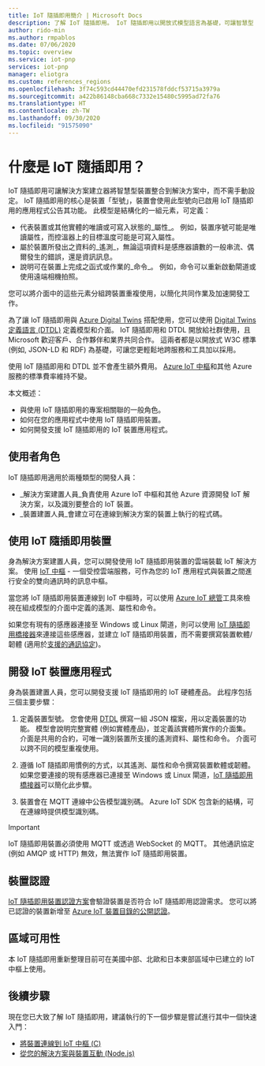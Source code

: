 ```yaml
---
title: IoT 隨插即用簡介 | Microsoft Docs
description: 了解 IoT 隨插即用。 IoT 隨插即用以開放式模型語言為基礎，可讓智慧型 IoT 裝置宣告其功能。 當 IoT 裝置連線到雲端解決方案時，會出現該宣告並呼叫裝置型號。 接著，雲端解決方案可自動了解裝置並開始與其互動；您不需要撰寫任何程式碼。
author: rido-min
ms.author: rmpablos
ms.date: 07/06/2020
ms.topic: overview
ms.service: iot-pnp
services: iot-pnp
manager: eliotgra
ms.custom: references_regions
ms.openlocfilehash: 3f74c593cd44470efd231578fddcf53715a3979a
ms.sourcegitcommit: a422b86148cba668c7332e15480c5995ad72fa76
ms.translationtype: HT
ms.contentlocale: zh-TW
ms.lasthandoff: 09/30/2020
ms.locfileid: "91575090"
---
```

# <a name="what-is-iot-plug-and-play"></a>什麼是 IoT 隨插即用？

IoT 隨插即用可讓解決方案建立器將智慧型裝置整合到解決方案中，而不需手動設定。 IoT 隨插即用的核心是裝置「型號」，裝置會使用此型號向已啟用 IoT 隨插即用的應用程式公告其功能。 此模型是結構化的一組元素，可定義：

- 代表裝置或其他實體的唯讀或可寫入狀態的_屬性_。 例如，裝置序號可能是唯讀屬性，而控溫器上的目標溫度可能是可寫入屬性。
- 屬於裝置所發出之資料的_遙測_，無論這項資料是感應器讀數的一般串流、偶爾發生的錯誤，還是資訊訊息。
- 說明可在裝置上完成之函式或作業的_命令_。 例如，命令可以重新啟動閘道或使用遠端相機拍照。

您可以將介面中的這些元素分組跨裝置重複使用，以簡化共同作業及加速開發工作。

為了讓 IoT 隨插即用與 [Azure Digital Twins](../digital-twins/about-digital-twins.md) 搭配使用，您可以使用 [Digital Twins 定義語言 (DTDL)](https://github.com/Azure/opendigitaltwins-dtdl) 定義模型和介面。 IoT 隨插即用和 DTDL 開放給社群使用，且 Microsoft 歡迎客戶、合作夥伴和業界共同合作。 這兩者都是以開放式 W3C 標準 (例如, JSON-LD 和 RDF) 為基礎，可讓您更輕鬆地跨服務和工具加以採用。

使用 IoT 隨插即用和 DTDL 並不會產生額外費用。 [Azure IoT 中樞](../iot-hub/about-iot-hub.md)和其他 Azure 服務的標準費率維持不變。

本文概述：

- 與使用 IoT 隨插即用的專案相關聯的一般角色。
- 如何在您的應用程式中使用 IoT 隨插即用裝置。
- 如何開發支援 IoT 隨插即用的 IoT 裝置應用程式。

## <a name="user-roles"></a>使用者角色

IoT 隨插即用適用於兩種類型的開發人員：

- _解決方案建置人員_負責使用 Azure IoT 中樞和其他 Azure 資源開發 IoT 解決方案，以及識別要整合的 IoT 裝置。
- _裝置建置人員_會建立可在連線到解決方案的裝置上執行的程式碼。

## <a name="use-iot-plug-and-play-devices"></a>使用 IoT 隨插即用裝置

身為解決方案建置人員，您可以開發使用 IoT 隨插即用裝置的雲端裝載 IoT 解決方案。 使用 [IoT 中樞](../iot-hub/about-iot-hub.md) - 一個受控雲端服務，可作為您的 IoT 應用程式與裝置之間進行安全的雙向通訊時的訊息中樞。

當您將 IoT 隨插即用裝置連線到 IoT 中樞時，可以使用 [Azure IoT 總管](./howto-use-iot-explorer.md)工具來檢視在組成模型的介面中定義的遙測、屬性和命令。

如果您有現有的感應器連接至 Windows 或 Linux 閘道，則可以使用 [IoT 隨插即用橋接器](./concepts-iot-pnp-bridge.md)來連接這些感應器，並建立 IoT 隨插即用裝置，而不需要撰寫裝置軟體/韌體 (適用於[支援的通訊協定](./concepts-iot-pnp-bridge.md#supported-protocols-and-sensors))。

## <a name="develop-an-iot-device-application"></a>開發 IoT 裝置應用程式

身為裝置建置人員，您可以開發支援 IoT 隨插即用的 IoT 硬體產品。 此程序包括三個主要步驟：

1. 定義裝置型號。 您會使用 [DTDL](https://github.com/Azure/opendigitaltwins-dtdl) 撰寫一組 JSON 檔案，用以定義裝置的功能。 模型會說明完整實體 (例如實體產品)，並定義該實體所實作的介面集。 介面是共用的合約，可唯一識別裝置所支援的遙測資料、屬性和命令。 介面可以跨不同的模型重複使用。

1. 遵循 IoT 隨插即用慣例的方式，以其遙測、屬性和命令撰寫裝置軟體或韌體。 如果您要連接的現有感應器已連接至 Windows 或 Linux 閘道，[IoT 隨插即用橋接器](./concepts-iot-pnp-bridge.md)可以簡化此步驟。

1. 裝置會在 MQTT 連線中公告模型識別碼。 Azure IoT SDK 包含新的結構，可在連線時提供模型識別碼。

> [!Important]
> IoT 隨插即用裝置必須使用 MQTT 或透過 WebSocket 的 MQTT。 其他通訊協定 (例如 AMQP 或 HTTP) 無效，無法實作 IoT 隨插即用裝置。

## <a name="device-certification"></a>裝置認證

[IoT 隨插即用裝置認證方案](howto-certify-device.md)會驗證裝置是否符合 IoT 隨插即用認證需求。 您可以將已認證的裝置新增至 [Azure IoT 裝置目錄的公開認證](https://aka.ms/devicecatalog)。

## <a name="regional-availability"></a>區域可用性

本 IoT 隨插即用重新整理目前可在美國中部、北歐和日本東部區域中已建立的 IoT 中樞上使用。

## <a name="next-steps"></a>後續步驟

現在您已大致了解 IoT 隨插即用，建議執行的下一個步驟是嘗試進行其中一個快速入門：

- [將裝置連線到 IoT 中樞 (C)](./quickstart-connect-device-c.md)
- [從您的解決方案與裝置互動 (Node.js)](./quickstart-service-node.md)

